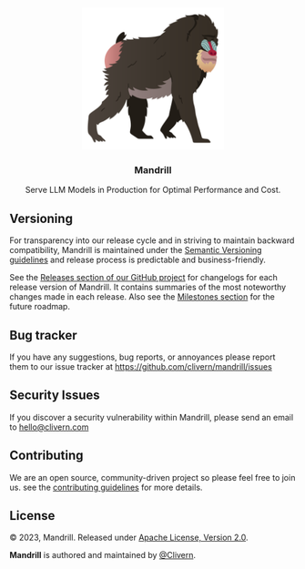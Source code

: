 <p align="center">
    <img alt="Mandrill Logo" src="/static/logo.png" width="250" />
    <h3 align="center">Mandrill</h3>
    <p align="center">Serve LLM Models in Production for Optimal Performance and Cost.</p>
</p>


## Versioning

For transparency into our release cycle and in striving to maintain backward compatibility, Mandrill is maintained under the [Semantic Versioning guidelines](https://semver.org/) and release process is predictable and business-friendly.

See the [Releases section of our GitHub project](https://github.com/clivern/mandrill/releases) for changelogs for each release version of Mandrill. It contains summaries of the most noteworthy changes made in each release. Also see the [Milestones section](https://github.com/clivern/mandrill/milestones) for the future roadmap.


## Bug tracker

If you have any suggestions, bug reports, or annoyances please report them to our issue tracker at https://github.com/clivern/mandrill/issues


## Security Issues

If you discover a security vulnerability within Mandrill, please send an email to [hello@clivern.com](mailto:hello@clivern.com)


## Contributing

We are an open source, community-driven project so please feel free to join us. see the [contributing guidelines](CONTRIBUTING.md) for more details.


## License

© 2023, Mandrill. Released under [Apache License, Version 2.0](https://www.apache.org/licenses/LICENSE-2.0).

**Mandrill** is authored and maintained by [@Clivern](https://github.com/clivern).
